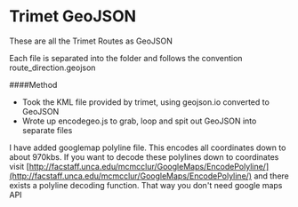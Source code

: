 Trimet GeoJSON
=============
These are all the Trimet Routes as GeoJSON

Each file is separated into the folder and follows the convention route_direction.geojson

####Method

* Took the KML file provided by trimet, using geojson.io converted to GeoJSON
* Wrote up encodegeo.js to grab, loop and spit out GeoJSON into separate files


I have added googlemap polyline file. This encodes all coordinates down to about 970kbs. If you want to decode these polylines down to coordinates visit [http://facstaff.unca.edu/mcmcclur/GoogleMaps/EncodePolyline/](http://facstaff.unca.edu/mcmcclur/GoogleMaps/EncodePolyline/) and there exists a polyline decoding function. That way you don't need google maps API